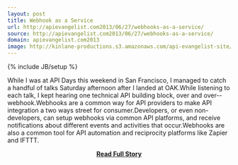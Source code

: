 ```yaml
---
layout: post
title: Webhook as a Service
url: http://apievangelist.com2013/06/27/webhooks-as-a-service/
source: http://apievangelist.com2013/06/27/webhooks-as-a-service/
domain: apievangelist.com2013
image: http://kinlane-productions.s3.amazonaws.com/api-evangelist-site/blog/webscript-io-logo.png
---
```

{% include JB/setup %}<p>While I was at API Days this weekend in San Francisco, I managed to catch a handful of talks Saturday afternoon after I landed at OAK.While listening to each talk, I kept hearing one technical API building block, over and over--webhook.Webhooks are a common way for API providers to make API integration a two ways street for consumer.Developers, or even non-developers, can setup webhooks via common API platforms, and receive notifications about different events and activities that occur.Webhooks are also a common tool for API automation and reciprocity platforms like Zapier and IFTTT.</p>
<center><p><a href="http://apievangelist.com2013/06/27/webhooks-as-a-service/" style='padding:25px; font-sze:18px; font-weight: bold;'>Read Full Story</a></p></center>
